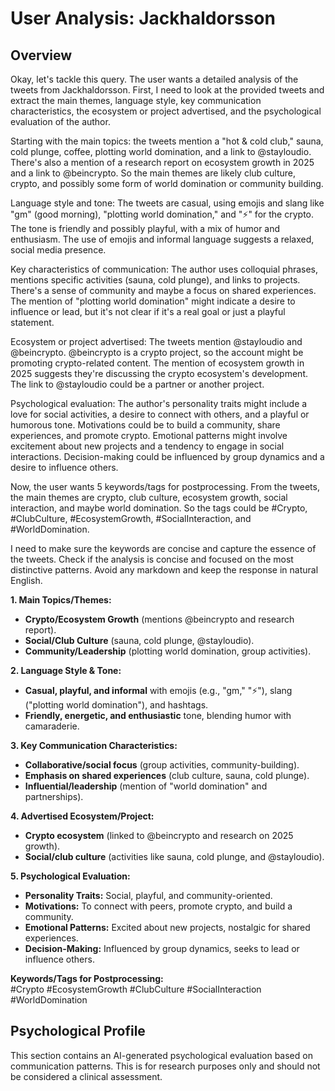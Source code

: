# User Analysis: Jackhaldorsson

## Overview

<think>
Okay, let's tackle this query. The user wants a detailed analysis of the tweets from Jackhaldorsson. First, I need to look at the provided tweets and extract the main themes, language style, key communication characteristics, the ecosystem or project advertised, and the psychological evaluation of the author.

Starting with the main topics: the tweets mention a "hot & cold club," sauna, cold plunge, coffee, plotting world domination, and a link to @stayloudio. There's also a mention of a research report on ecosystem growth in 2025 and a link to @beincrypto. So the main themes are likely club culture, crypto, and possibly some form of world domination or community building.

Language style and tone: The tweets are casual, using emojis and slang like "gm" (good morning), "plotting world domination," and "⚡️" for the crypto. The tone is friendly and possibly playful, with a mix of humor and enthusiasm. The use of emojis and informal language suggests a relaxed, social media presence.

Key characteristics of communication: The author uses colloquial phrases, mentions specific activities (sauna, cold plunge), and links to projects. There's a sense of community and maybe a focus on shared experiences. The mention of "plotting world domination" might indicate a desire to influence or lead, but it's not clear if it's a real goal or just a playful statement.

Ecosystem or project advertised: The tweets mention @stayloudio and @beincrypto. @beincrypto is a crypto project, so the account might be promoting crypto-related content. The mention of ecosystem growth in 2025 suggests they're discussing the crypto ecosystem's development. The link to @stayloudio could be a partner or another project.

Psychological evaluation: The author's personality traits might include a love for social activities, a desire to connect with others, and a playful or humorous tone. Motivations could be to build a community, share experiences, and promote crypto. Emotional patterns might involve excitement about new projects and a tendency to engage in social interactions. Decision-making could be influenced by group dynamics and a desire to influence others.

Now, the user wants 5 keywords/tags for postprocessing. From the tweets, the main themes are crypto, club culture, ecosystem growth, social interaction, and maybe world domination. So the tags could be #Crypto, #ClubCulture, #EcosystemGrowth, #SocialInteraction, and #WorldDomination.

I need to make sure the keywords are concise and capture the essence of the tweets. Check if the analysis is concise and focused on the most distinctive patterns. Avoid any markdown and keep the response in natural English.
</think>

**1. Main Topics/Themes:**  
- **Crypto/Ecosystem Growth** (mentions @beincrypto and research report).  
- **Social/Club Culture** (sauna, cold plunge, @stayloudio).  
- **Community/Leadership** (plotting world domination, group activities).  

**2. Language Style & Tone:**  
- **Casual, playful, and informal** with emojis (e.g., "gm," "⚡️"), slang ("plotting world domination"), and hashtags.  
- **Friendly, energetic, and enthusiastic** tone, blending humor with camaraderie.  

**3. Key Communication Characteristics:**  
- **Collaborative/social focus** (group activities, community-building).  
- **Emphasis on shared experiences** (club culture, sauna, cold plunge).  
- **Influential/leadership** (mention of "world domination" and partnerships).  

**4. Advertised Ecosystem/Project:**  
- **Crypto ecosystem** (linked to @beincrypto and research on 2025 growth).  
- **Social/club culture** (activities like sauna, cold plunge, and @stayloudio).  

**5. Psychological Evaluation:**  
- **Personality Traits:** Social, playful, and community-oriented.  
- **Motivations:** To connect with peers, promote crypto, and build a community.  
- **Emotional Patterns:** Excited about new projects, nostalgic for shared experiences.  
- **Decision-Making:** Influenced by group dynamics, seeks to lead or influence others.  

**Keywords/Tags for Postprocessing:**  
#Crypto #EcosystemGrowth #ClubCulture #SocialInteraction #WorldDomination

## Psychological Profile

This section contains an AI-generated psychological evaluation based on communication patterns. This is for research purposes only and should not be considered a clinical assessment.